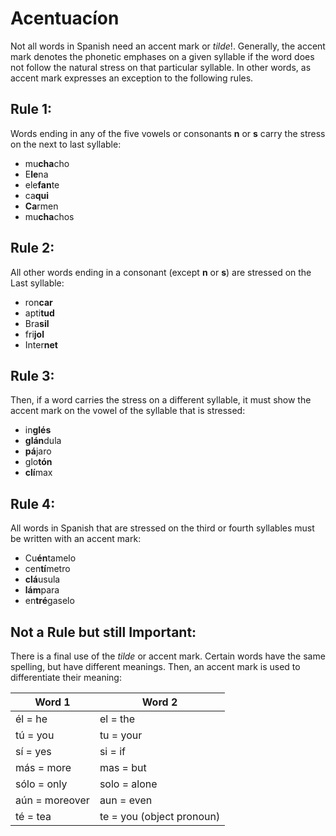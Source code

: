 # Acentuacíon

Not all words in Spanish need an accent mark or *tilde*!. Generally, the accent mark denotes the phonetic emphases on a given syllable if the word does not follow the natural stress on that particular syllable. In other words, as accent mark expresses an exception to the following rules.

## Rule 1:

Words ending in any of the five vowels or consonants **n** or **s** carry the stress on the next to last syllable:

- mu**cha**cho
- E**le**na
- ele**fan**te
- ca**qui**
- **Ca**rmen
- mu**cha**chos

## Rule 2:

All other words ending in a consonant (except **n** or **s**) are stressed on the Last syllable:

- ron**car**
- apti**tud**
- Bra**sil**
- fri**jol**
- Inter**net**


## Rule 3:

Then, if a word carries the stress on a different syllable, it must show the accent mark on the vowel of the syllable that is stressed:

- in**glés**
- **glán**dula
- **pá**jaro
- glo**tón**
- **clí**max

## Rule 4:

All words in Spanish that are stressed on the third or fourth syllables must be written with an accent mark:

- Cu**én**tamelo
- cen**tí**metro
- **clá**usula
- **lám**para
- en**tré**gaselo


## Not a Rule but still Important:

There is a final use of the *tilde* or accent mark. Certain words have the same spelling, but have different meanings. Then, an accent mark is used to differentiate their meaning:


| Word 1| Word 2|
-------|-----|
|él = he| el = the|
|tú = you| tu = your|
|sí = yes| si = if|
|más = more| mas = but|
|sólo = only| solo = alone|
|aún = moreover| aun = even|
|té = tea| te = you (object pronoun)|
